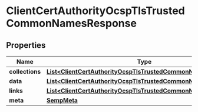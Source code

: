 
# ClientCertAuthorityOcspTlsTrustedCommonNamesResponse

## Properties
Name | Type | Description | Notes
------------ | ------------- | ------------- | -------------
**collections** | [**List&lt;ClientCertAuthorityOcspTlsTrustedCommonNameCollections&gt;**](ClientCertAuthorityOcspTlsTrustedCommonNameCollections.md) |  |  [optional]
**data** | [**List&lt;ClientCertAuthorityOcspTlsTrustedCommonName&gt;**](ClientCertAuthorityOcspTlsTrustedCommonName.md) |  |  [optional]
**links** | [**List&lt;ClientCertAuthorityOcspTlsTrustedCommonNameLinks&gt;**](ClientCertAuthorityOcspTlsTrustedCommonNameLinks.md) |  |  [optional]
**meta** | [**SempMeta**](SempMeta.md) |  | 



